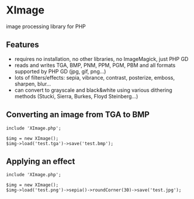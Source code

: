 # XImage
image processing library for PHP

## Features
- requires no installation, no other libraries, no ImageMagick, just PHP GD
- reads and writes TGA, BMP, PNM, PPM, PGM, PBM and all formats supported by PHP GD (jpg, gif, png...)
- lots of filters/effects: sepia, vibrance, contrast, posterize, emboss, sharpen, blur...
- can convert to grayscale and black&white using various dithering methods (Stucki, Sierra, Burkes, Floyd Steinberg...)

## Converting an image from TGA to BMP
```
include 'XImage.php';

$img = new XImage();
$img->load('test.tga')->save('test.bmp');
```
## Applying an effect
```
include 'XImage.php';

$img = new XImage();
$img->load('test.png')->sepia()->roundCorner(30)->save('test.jpg');
```
